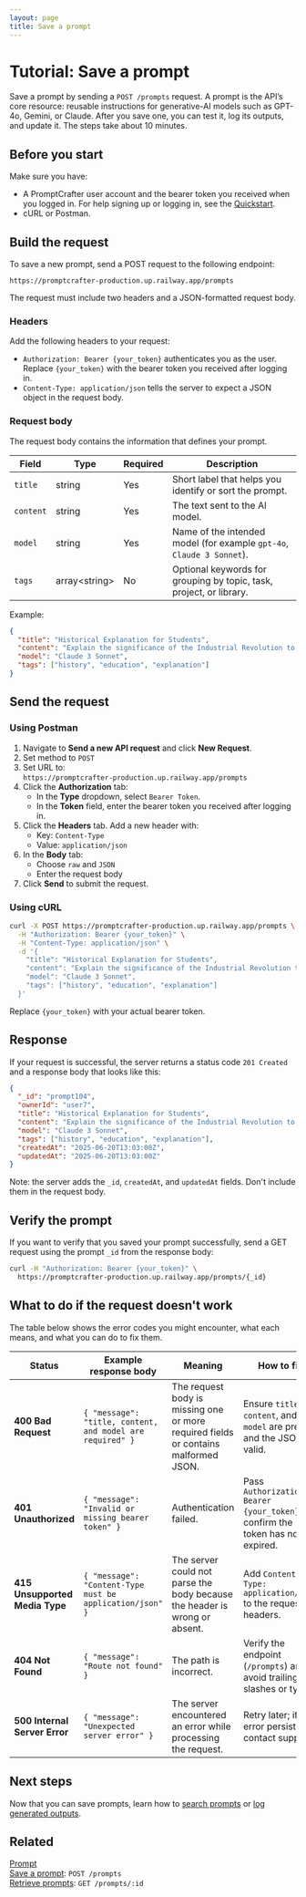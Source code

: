 ```yaml
---
layout: page
title: Save a prompt
---
```


# Tutorial: Save a prompt

Save a prompt by sending a `POST /prompts` request. A prompt is the API’s core resource: reusable instructions for generative-AI models such as GPT-4o, Gemini, or Claude. After you save one, you can test it, log its outputs, and update it. The steps take about 10 minutes.

## Before you start

Make sure you have:

- A PromptCrafter user account and the bearer token you received when you logged in. For help signing up or logging in, see the [Quickstart](../quickstart.md).
- cURL or Postman.  

## Build the request

To save a new prompt, send a POST request to the following endpoint:

```text
https://promptcrafter-production.up.railway.app/prompts
```

The request must include two headers and a JSON-formatted request body.

### Headers

Add the following headers to your request:

- `Authorization: Bearer {your_token}` authenticates you as the user. Replace `{your_token}` with the bearer token you received after logging in.  
- `Content-Type: application/json` tells the server to expect a JSON object in the request body.

### Request body

The request body contains the information that defines your prompt.

| Field    | Type             | Required | Description                                                            |
|----------|------------------|----------|------------------------------------------------------------------------|
| `title`  | string           | Yes      | Short label that helps you identify or sort the prompt.                |
| `content`| string           | Yes      | The text sent to the AI model.                                         |
| `model`  | string           | Yes      | Name of the intended model (for example `gpt-4o`, `Claude 3 Sonnet`).     |
| `tags`   | array\<string\>  | No       | Optional keywords for grouping by topic, task, project, or library.    |

Example:

```json
{
  "title": "Historical Explanation for Students",
  "content": "Explain the significance of the Industrial Revolution to high school students using clear, accessible language. Include at least two key inventions and describe how these changes affected daily life in Europe and America.",
  "model": "Claude 3 Sonnet",
  "tags": ["history", "education", "explanation"]
}
```

## Send the request

### Using Postman

1. Navigate to **Send a new API request** and click **New Request**.
2. Set method to `POST`
3. Set URL to:  
   `https://promptcrafter-production.up.railway.app/prompts`
4. Click the **Authorization** tab:
   - In the **Type** dropdown, select `Bearer Token`.
   - In the **Token** field, enter the bearer token you received after logging in.
5. Click the **Headers** tab. Add a new header with:
   - Key: `Content-Type`
   - Value: `application/json`
6. In the **Body** tab:
   - Choose `raw` and `JSON`
   - Enter the request body
7. Click **Send** to submit the request.

### Using cURL

```bash
curl -X POST https://promptcrafter-production.up.railway.app/prompts \
  -H "Authorization: Bearer {your_token}" \
  -H "Content-Type: application/json" \
  -d '{
    "title": "Historical Explanation for Students",
    "content": "Explain the significance of the Industrial Revolution to high school students using clear, accessible language. Include at least two key inventions and describe how these changes affected daily life in Europe and America.",
    "model": "Claude 3 Sonnet",
    "tags": ["history", "education", "explanation"]
  }'
```

Replace `{your_token}` with your actual bearer token.

## Response

If your request is successful, the server returns a status code `201 Created` and a response body that looks like this:

```json
{
  "_id": "prompt104",
  "ownerId": "user7",
  "title": "Historical Explanation for Students",
  "content": "Explain the significance of the Industrial Revolution to high school students using clear, accessible language. Include at least two key inventions and describe how these changes affected daily life in Europe and America.",
  "model": "Claude 3 Sonnet",
  "tags": ["history", "education", "explanation"],
  "createdAt": "2025-06-20T13:03:00Z",
  "updatedAt": "2025-06-20T13:03:00Z"
}
```

Note: the server adds the `_id`, `createdAt`, and `updatedAt` fields. Don't include them in the request body.

## Verify the prompt

If you want to verify that you saved your prompt successfully, send a GET request using the prompt `_id` from the response body:

```bash
curl -H "Authorization: Bearer {your_token}" \
  https://promptcrafter-production.up.railway.app/prompts/{_id}
```

## What to do if the request doesn't work

The table below shows the error codes you might encounter, what each means, and what you can do to fix them.

| Status | Example response body | Meaning | How to fix |
|--------|----------------------|---------|------------|
| **400 Bad Request** | `{ "message": "title, content, and model are required" }` | The request body is missing one or more required fields or contains malformed JSON. | Ensure `title`, `content`, and `model` are present and the JSON is valid. |
| **401 Unauthorized** | `{ "message": "Invalid or missing bearer token" }` | Authentication failed. | Pass `Authorization: Bearer {your_token}` and confirm the token has not expired. |
| **415 Unsupported Media Type** | `{ "message": "Content-Type must be application/json" }` | The server could not parse the body because the header is wrong or absent. | Add `Content-Type: application/json` to the request headers. |
| **404 Not Found** | `{ "message": "Route not found" }` | The path is incorrect. | Verify the endpoint (`/prompts`) and avoid trailing slashes or typos. |
| **500 Internal Server Error** | `{ "message": "Unexpected server error" }` | The server encountered an error while processing the request. | Retry later; if the error persists, contact support. |

## Next steps

Now that you can save prompts, learn how to [search prompts](search-prompts.md) or [log generated outputs](test-prompt.md).

## Related

[Prompt](../resources/prompt.md)  
[Save a prompt](../references/post-prompts.md): `POST /prompts`  
[Retrieve prompts](../references/get-prompts.md): `GET /prompts/:id`
